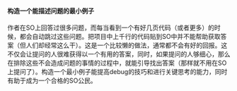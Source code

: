 #### 构造一个能描述问题的最小例子

作者在SO上回答过很多问题，而每当看到一个有好几页代码（或者更多）的时候，都会自动跳过这些问题。把项目中上千行的代码贴到SO中并不能帮助获取答案（但人们却经常这么干）。这是一个比较懒的做法，通常都不会有好的回报。这不仅会让提问的人很难获得以一个有用的答案，同时，如果提问的人够细心，那么在排除这些不会造成问题的事情的过程中，就能引导找出答案（那样就不用在SO上提问了）。构造一个最小例子能提高debug的技巧和进行关键思考的能力，同时有助于成为一个合格的SO公民。

